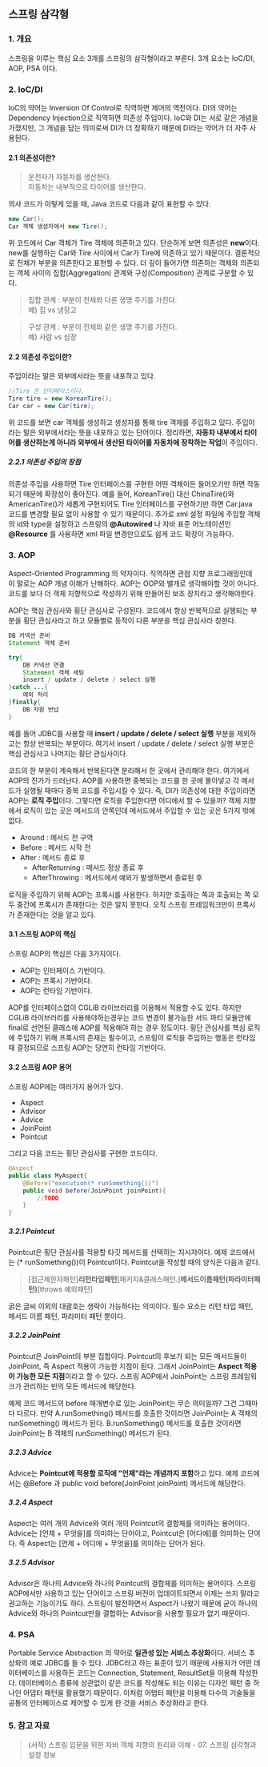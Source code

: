 ## 스프링 삼각형

### 1. 개요

스프링을 이루는 핵심 요소 3개를 스프링의 삼각형이라고 부른다.
3개 요소는 IoC/DI, AOP, PSA 이다.

### 2. IoC/DI

IoC의 약어는 Inversion Of Control로 직역하면 제어의 역전이다.
DI의 약어는 Dependency Injection으로 직역하면 의존성 주입이다.
IoC와 DI는 서로 같은 개념을 가졌지만, 그 개념을 담는 의미로써 DI가 더 정확하기 때문에 DI라는 약어가 더 자주 사용된다.

#### 2.1 의존성이란?

> 운전자가 자동차를 생산한다.<br>
> 자동차는 내부적으로 타이어를 생산한다.

의사 코드가 이렇게 있을 때, Java 코드로 다음과 같이 표현할 수 있다.

```java
new Car();
Car 객체 생성자에서 new Tire();
```

위 코드에서 Car 객체가 Tire 객체에 의존하고 있다.
단순하게 보면 의존성은 **new**이다. new를 실행하는 Car와 Tire 사이에서 Car가 Tire에 의존하고 있기 때문이다.
결론적으로 전체가 부분을 의존한다고 표현할 수 있다. 더 깊이 들어가면 의존하는 객체와 의존되는 객체 사이의 집합(Aggregation) 관계와
구성(Composition) 관계로 구분할 수 있다.

> 집합 관계 : 부분이 전체와 다른 생명 주기를 가진다.<br>
> 예) 집 vs 냉장고

> 구성 관계 : 부분이 전체와 같은 생명 주기를 가진다. <br>
> 예) 사람 vs 심장

#### 2.2 의존성 주입이란?

주입이라는 말은 외부에서라는 뜻을 내포하고 있다.

```java
//Tire 은 인터페이스이다.
Tire tire = new KoreanTire();
Car car = new Car(tire);
```

위 코드를 보면 car 객체를 생성하고 생성자를 통해 tire 객체를 주입하고 있다.
주입이라는 말은 외부에서라는 뜻을 내포하고 있는 단어이다.
정리하면, **자동차 내부에서 타이어를 생산하는게 아니라 외부에서 생산된 타이어를 자동차에 장착하는 작업**이 주입이다.

##### 2.2.1 의존성 주입의 장점

의존성 주입을 사용하면 Tire 인터페이스를 구현한 어떤 객체이든 들어오기만 하면 작동되기 때문에 확장성이 좋아진다.
예를 들어, KoreanTire() 대신 ChinaTire()와 AmericanTire()가 새롭게 구현되어도 Tire 인터페이스를 구현하기만 하면 Car.java 코드를
변경할 필요 없이 사용할 수 있기 때문이다. 추가로 xml 설정 파일에 주입할 객체의 id와 type을 설정하고 스프링의 **@Autowired** 나 자바 표준
어노테이션인 **@Resource** 를 사용하면 xml 파일 변경만으로도 쉽게 코드 확장이 가능하다.

### 3. AOP

Aspect-Oriented Programming 의 약자이다. 직역하면 관점 지향 프로그래밍인데 이 말로는 AOP 개념 이해가 난해하다.
AOP는 OOP와 별개로 생각해야할 것이 아니다. 코드를 보다 더 객체 지향적으로 작성하기 위해 만들어진 보조 장치라고 생각해야한다.

AOP는 핵심 관심사와 횡단 관심사로 구성된다.
코드에서 항상 반복적으로 실행되는 부분을 횡단 관심사라고 하고 모듈별로 동작이 다른 부분을 핵심 관심사라 칭한다.

```java
DB 커넥션 준비
Statement 객체 준비

try{
    DB 커넥션 연결
    Statement 객체 세팅
    insert / update / delete / select 실행
}catch ...{
    예외 처리
}finally{
    DB 자원 반납
}
```

예를 들어 JDBC를 사용할 때 **insert / update / delete / select 실행** 부분을 제외하고는 항상 반복되는 부분이다.
여기서 insert / update / delete / select 실행 부분은 핵심 관심사고 나머지는 횡단 관심사이다.

코드의 한 부분이 계속해서 반복된다면 분리해서 한 곳에서 관리해야 한다. 여기에서 AOP의 진가가 드러난다.
AOP를 사용하면 중복되는 코드를 한 곳에 몰아넣고 각 메서드가 실행될 때마다 중복 코드를 주입시킬 수 있다.
즉, DI가 의존성에 대한 주입이라면 AOP는 **로직 주입**이다. 그렇다면 로직을 주입한다면 어디에서 할 수 있을까?
객체 지향에서 로직이 있는 곳은 메서드의 안쪽인데 메서드에서 주입할 수 있는 곳은 5가지 밖에 없다.

- Around : 메서드 전 구역
- Before : 메서드 시작 전
- After : 메서드 종료 후
  - AfterReturning : 메서드 정상 종료 후
  - AfterThrowing : 메서드에서 예외가 발생하면서 종료된 후
  
로직을 주입하기 위해 AOP는 프록시를 사용한다. 하지만 호출하는 쪽과 호출되는 쪽 모두 중간에 프록시가 존재한다는 것은 알지 못한다.
오직 스프링 프레임워크만이 프록시가 존재한다는 것을 알고 있다.

#### 3.1 스프링 AOP의 핵심

스프링 AOP의 핵심은 다음 3가지이다.

- AOP는 인터페이스 기반이다.
- AOP는 프록시 기반이다.
- AOP는 런타임 기반이다.

AOP를 인터페이스없이 CGLiB 라이브러리를 이용해서 적용할 수도 있다. 하지만 CGLiB 라이브러리를 사용해야하는경우는 코드 변경이 불가능한
서드 파티 모듈안에 final로 선언된 클래스에 AOP를 적용해야 하는 경우 정도이다. 횡단 관심사를 핵심 로직에 주입하기 위해 프록시의 존재는 필수이고,
스프링이 로직을 주입하는 행동은 런타임 때 결정되므로 스프링 AOP는 당연히 런타임 기반이다.

#### 3.2 스프링 AOP 용어

스프링 AOP에는 여러가지 용어가 있다.

- Aspect
- Advisor
- Advice
- JoinPoint
- Pointcut

그리고 다음 코드는 횡단 관심사를 구현한 코드이다.

```java
@Aspect
public class MyAspect{
    @Before("execution(* runSomething())")
    public void before(JoinPoint joinPoint){
        //TODO
    }
}
```

##### 3.2.1 Pointcut

Pointcut은 횡단 관심사를 적용할 타깃 메서드를 선택하는 지시자이다. 예제 코드에서는 (* runSomething())이 Pointcut이다.
Pointcut을 작성할 때의 양식은 다음과 같다.

> [접근제한자패턴]**리턴타입패턴**[패키지&클래스패턴.]**메서드이름패턴(파라미터패턴)**[throws 예외패턴]

굵은 글씨 이외의 대괄호는 생략이 가능하다는 의미이다. 필수 요소는 리턴 타입 패턴, 메서드 이름 패턴, 파라미터 패턴 뿐이다.

##### 3.2.2 JoinPoint

Pointcut은 JoinPoint의 부분 집합이다. Pointcut의 후보가 되는 모든 메서드들이 JoinPoint, 즉 Aspect 적용이 가능한 지점이 된다.
그래서 JoinPoint는 **Aspect 적용이 가능한 모든 지점**이라고 할 수 있다. 스프링 AOP에서 JoinPoint는 스프링 프레임워크가 관리하는 빈의 모든
메서드에 해당한다.

예제 코드 메서드의 before 매개변수로 있는 JoinPoint는 무슨 의미일까?
그건 그때마다 다르다. 만약 A.runSomething() 메서드를 호출한 것이라면 JoinPoint는 A 객체의 runSomething() 메서드가 된다.
B.runSomething() 메서드를 호출한 것이라면 JoinPoint는 B 객체의 runSomething() 메서드가 된다.

##### 3.2.3 Advice

Advice는 **Pointcut에 적용할 로직에 "언제"라는 개념까지 포함**하고 있다.
예제 코드에서는 @Before 과 public void before(JoinPoint joinPoint) 메서드에 해당한다.

##### 3.2.4 Aspect

Aspect는 여러 개의 Advice와 여러 개의 Pointcut의 결합체를 의미하는 용어이다.
Advice는 [언제 + 무엇을]를 의미하는 단어이고, Pointcut은 [어디에]를 의미하는 단어다.
즉 Aspect는 [언제 + 어디에 + 무엇을]를 의미하는 단어가 된다.

##### 3.2.5 Advisor

Advisor은 하나의 Advice와 하나의 Pointcut의 결합체를 의미하는 용어이다.
스프링 AOP에서만 사용하고 있는 단어이고 스프링 버전이 업데이트되면서 이제는 쓰지 말라고 권고하는 기능이기도 하다.
스프링이 발전하면서 Aspect가 나왔기 때문에 굳이 하나의 Advice와 하나의 Pointcut만을 결합하는 Advisor을 사용할 필요가 없기 때문이다.

### 4. PSA

Portable Service Abstraction 의 약어로 **일관성 있는 서비스 추상화**이다.
서비스 추상화의 예로 JDBC를 들 수 있다. JDBC라고 하는 표준이 있기 때문에 사용자가 어떤 데이터베이스를 사용하든 코드는
Connection, Statement, ResultSet을 이용해 작성한다. 데이터베이스 종류에 상관없이 같은 코드를 작성해도 되는 이유는 디자인 패턴 중 하나인
어댑터 패턴을 활용했기 때문이다. 이처럼 어탭터 패턴을 이용해 다수의 기술들을 공통의 인터페이스로 제어할 수 있게 한 것을 서비스 추상화라고 한다.

### 5. 참고 자료

> (서적) 스프링 입문을 위한 자바 객체 지향의 원리와 이해 - 07. 스프링 삼각형과 설정 정보